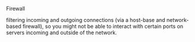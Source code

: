 Firewall

filtering incoming and outgoing connections (via a host-base and  network-based firewall), so you might not be able to interact with certain ports on servers incoming and outside of the network.

